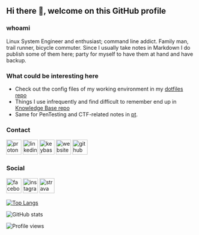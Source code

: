 ## Hi there 👋, welcome on this GitHub profile
### whoami
Linux System Engineer and enthusiast; command line addict. Family man, trail runner, bicycle commuter.
Since I usually take notes in Markdown I do publish some of them here; party for myself to have them at hand and have backup.

### What could be interesting here
 - Check out the config files of my working environment in my [dotfiles repo](https://github.com/lehoczkics/dotfiles)
 - Things I use infrequently and find difficult to remember end up in [Knowledge Base repo](https://github.com/lehoczkics/kb)
 - Same for PenTesting and CTF-related notes in [pt](https://github.com/lehoczkics/pt).

### Contact
[<img src='https://cdn.jsdelivr.net/npm/simple-icons@3.0.1/icons/protonmail.svg' alt='protonmail' height='40'>](mailto:csaba@lehoczki.me) [<img src='https://cdn.jsdelivr.net/npm/simple-icons@3.0.1/icons/linkedin.svg' alt='linkedin' height='40'>](https://www.linkedin.com/in/lehoczkics/)  [<img src='https://cdn.jsdelivr.net/npm/simple-icons@3.0.1/icons/keybase.svg' alt='keybase' height='40'>](https://keybase.io/tsabi)  [<img src='https://cdn.jsdelivr.net/npm/simple-icons@3.0.1/icons/cloudflare.svg' alt='website' height='40'>](https://lehoczki.me)  [<img src='https://cdn.jsdelivr.net/npm/simple-icons@3.0.1/icons/github.svg' alt='github' height='40'>](https://github.com/lehoczkics)  

### Social
[<img src='https://cdn.jsdelivr.net/npm/simple-icons@3.0.1/icons/facebook.svg' alt='facebook' height='40'>](https://www.facebook.com/lehoczkics)  [<img src='https://cdn.jsdelivr.net/npm/simple-icons@3.0.1/icons/instagram.svg' alt='instagram' height='40'>](https://www.instagram.com/lehoczkics/) [<img src='https://cdn.jsdelivr.net/npm/simple-icons@3.0.1/icons/strava.svg' alt='strava' height='40'>](https://www.strava.com/athletes/16224618) 

[![Top Langs](https://github-readme-stats.vercel.app/api/top-langs/?username=lehoczkics)](https://github.com/anuraghazra/github-readme-stats)

![GitHub stats](https://github-readme-stats.vercel.app/api?username=lehoczkics&show_icons=true)  

![Profile views](https://gpvc.arturio.dev/lehoczkics)  
